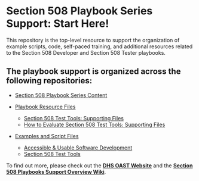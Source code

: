 # Section 508 Playbook Series Support: Start Here!
This repository is the top-level resource to support the organization of example scripts, code, self-paced training, and additional resources related to the Section 508 Developer and Section 508 Tester playbooks.  

## The playbook support is organized across the following repositories:  

* [Section 508 Playbook Series Content](https://github.com/akingkci/508-Test-Automation/tree/master/examples/pa11y)  

* [Playbook Resource Files](https://github.com/akingkci/508-Test-Automation/tree/master/examples/pa11y)  

    * [Section 508 Test Tools: Supporting Files](https://github.com/akingkci/508-Test-Automation/tree/master/examples/pa11y)
    * [How to Evaluate Section 508 Test Tools: Supporting Files](https://github.com/akingkci/508-Test-Automation/tree/master/examples/pa11y)

* [Examples and Script Files ](https://github.com/akingkci/508-Test-Automation/tree/master/examples/pa11y)  

    * [Accessible & Usable Software Development](https://github.com/akingkci/508-Test-Automation/tree/master/examples/pa11y)
    * [Section 508 Test Tools](https://github.com/akingkci/508-Test-Automation/tree/master/examples/pa11y)  
    
To find out more, please check out the **[DHS OAST Website](https://www.dhs.gov/office-accessible-systems-technology)** and the **[Section 508 Playbooks Support Overview Wiki](https://github.com/akingkci/Section-508-Playbooks-Support-Overview/wiki)**.
